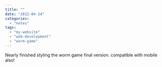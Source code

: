 ```yaml
---
title: ""
date: "2012-04-24"
categories: 
  - "notes"
tags: 
  - "my-website"
  - "web-development"
  - "worm-game"
---
```


Nearly finished styling the worm game final version. compatible with mobile also!
